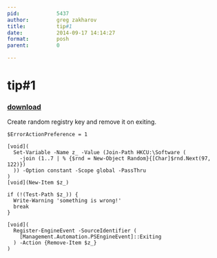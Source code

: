 ```yaml
---
pid:            5437
author:         greg zakharov
title:          tip#1
date:           2014-09-17 14:14:27
format:         posh
parent:         0

---
```


# tip#1

### [download](//scripts/5437.ps1)

Create random registry key and remove it on exiting.

```posh
$ErrorActionPreference = 1

[void](
  Set-Variable -Name z_ -Value (Join-Path HKCU:\Software (
    -join (1..7 | % {$rnd = New-Object Random}{[Char]$rnd.Next(97, 122)})
  )) -Option constant -Scope global -PassThru
)
[void](New-Item $z_)

if (!(Test-Path $z_)) {
  Write-Warning 'something is wrong!'
  break
}

[void](
  Register-EngineEvent -SourceIdentifier (
    [Management.Automation.PSEngineEvent]::Exiting
  ) -Action {Remove-Item $z_}
)
```
